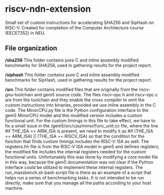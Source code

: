 # riscv-ndn-extension
Small set of custom instructions for accelerating SHA256 and SipHash on RISC-V. Created for completion of the Computer Architecture course (EECE7352) in NEU.

## File organization

**/sha256** This folder contains pure C and inline assembly modified benchmarks for SHA256, used in gathering results for the project report.

**/siphash** This folder contains pure C and inline assembly modified benchmarks for SipHash, used in gathering results for the project report.

**/src** This folder contains modified files that are originally from the riscv-gnu-toolchain and gem5 source code. The files riscv-opc.h and riscv-opc.c are from the toolchain and they enable the cross compiler to omit the custom instructions into binaries, provided we use inline assembly in the C code. The MinorCPU.py file is the Python configuration interface to the gem5 MinorCPU model and this modified version includes a custom functional unit. For the custom timings in this file to take effect, we have to fix a small issue in the /gem5/src/cpu/minor/func_unit.cc file, where the line #if THE_ISA == ARM_ISA is present, we need to modify it as #if (THE_ISA == ARM_ISA) || (THE_ISA == RISCV_ISA) so that the condition for the function that finds custom timings includes the RISC-V ISA as well. The registers.hh file is from the RISC-V ISA model in gem5 and defines registers; the modified file includes the internal registers needed for the custom functional units. Unfortunately this was done by modifying a core model file in this way, because the gem5 documentation was not clear if the Python interface could be utilized to implement these internal registers. The run_massbench.sh bash script file is there as an example of a script that helps run a series of benchmarking tasks. It is not intended to be run directly; make sure that you manage all the paths according to your host machine.
